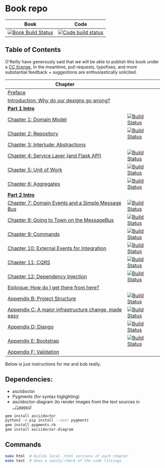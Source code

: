 # Book repo

| Book | Code |
| ---- | ---- |
| [![Book Build Status](https://travis-ci.org/cosmicpython/book.svg?branch=master)](https://travis-ci.org/cosmicpython/book) | [![Code build status](https://travis-ci.org/cosmicpython/code.svg?branch=master)](https://travis-ci.org/cosmicpython/code) |


## Table of Contents

O'Reilly have generously said that we will be able to publish this book under a [CC license](license.txt),
In the meantime, pull requests, typofixes, and more substantial feedback + suggestions are enthusiastically solicited.

| Chapter |       |
| ------- | ----- |
| [Preface](preface.asciidoc) | |
| [Introduction: Why do our designs go wrong?](introduction.asciidoc)| ||
| [**Part 1 Intro**](part1.asciidoc) | |
| [Chapter 1: Domain Model](chapter_01_domain_model.asciidoc) | [![Build Status](https://travis-ci.org/cosmicpython/code.svg?branch=chapter_01_domain_model)](https://travis-ci.org/cosmicpython/code) |
| [Chapter 2: Repository](chapter_02_repository.asciidoc) | [![Build Status](https://travis-ci.org/cosmicpython/code.svg?branch=chapter_02_repository)](https://travis-ci.org/cosmicpython/code) |
| [Chapter 3: Interlude: Abstractions](chapter_03_abstractions.asciidoc) | |
| [Chapter 4: Service Layer (and Flask API)](chapter_04_service_layer.asciidoc) | [![Build Status](https://travis-ci.org/cosmicpython/code.svg?branch=chapter_04_service_layer)](https://travis-ci.org/cosmicpython/code) |
| [Chapter 5: Unit of Work](chapter_05_uow.asciidoc) | [![Build Status](https://travis-ci.org/cosmicpython/code.svg?branch=chapter_05_uow)](https://travis-ci.org/cosmicpython/code) |
| [Chapter 6: Aggregates](chapter_06_aggregate.asciidoc) | [![Build Status](https://travis-ci.org/cosmicpython/code.svg?branch=chapter_06_aggregate)](https://travis-ci.org/cosmicpython/code) |
| [**Part 2 Intro**](part2.asciidoc) | |
| [Chapter 7: Domain Events and a Simple Message Bus](chapter_07_events_and_message_bus.asciidoc) | [![Build Status](https://travis-ci.org/cosmicpython/code.svg?branch=chapter_07_events_and_message_bus)](https://travis-ci.org/cosmicpython/code) |
| [Chapter 8: Going to Town on the MessageBus](chapter_08_all_messagebus.asciidoc) | [![Build Status](https://travis-ci.org/cosmicpython/code.svg?branch=chapter_08_all_messagebus)](https://travis-ci.org/cosmicpython/code) |
| [Chapter 9: Commands](chapter_09_commands.asciidoc) | [![Build Status](https://travis-ci.org/cosmicpython/code.svg?branch=chapter_09_commands)](https://travis-ci.org/cosmicpython/code) |
| [Chapter 10: External Events for Integration](chapter_10_external_events.asciidoc) | [![Build Status](https://travis-ci.org/cosmicpython/code.svg?branch=chapter_10_external_events)](https://travis-ci.org/cosmicpython/code) |
| [Chapter 11: CQRS](chapter_11_cqrs.asciidoc) | [![Build Status](https://travis-ci.org/cosmicpython/code.svg?branch=chapter_11_cqrs)](https://travis-ci.org/cosmicpython/code) |
| [Chapter 12: Dependency Injection](chapter_12_dependency_injection.asciidoc) | [![Build Status](https://travis-ci.org/cosmicpython/code.svg?branch=chapter_12_dependency_injection)](https://travis-ci.org/cosmicpython/code) |
| [Epilogue: How do I get there from here?](epilogue_1_how_to_get_there_from_here.asciidoc) | |
| [Appendix B: Project Structure](appendix_project_structure.asciidoc) | [![Build Status](https://travis-ci.org/cosmicpython/code.svg?branch=appendix_project_structure)](https://travis-ci.org/cosmicpython/code) |
| [Appendix C: A major infrastructure change, made easy](appendix_csvs.asciidoc) | [![Build Status](https://travis-ci.org/cosmicpython/code.svg?branch=appendix_csvs)](https://travis-ci.org/cosmicpython/code) |
| [Appendix D: Django](appendix_django.asciidoc) | [![Build Status](https://travis-ci.org/cosmicpython/code.svg?branch=appendix_django)](https://travis-ci.org/cosmicpython/code) |
| [Appendix E: Bootstrap](appendix_bootstrap.asciidoc) | [![Build Status](https://travis-ci.org/cosmicpython/code.svg?branch=appendix_bootstrap)](https://travis-ci.org/cosmicpython/code) |
| [Appendix F: Validation](appendix_validation.asciidoc) | |




Below is just instructions for me and bob really.

## Dependencies:

* asciidoctor
* Pygments (for syntax higlighting)
* asciidoctor-diagram (to render images from the text sources in [`./images`](./images))

```sh
gem install asciidoctor
python2 -m pip install --user pygments
gem install pygments.rb
gem install asciidoctor-diagram
```


## Commands

```sh
make html  # builds local .html versions of each chapter
make test  # does a sanity-check of the code listings
```


